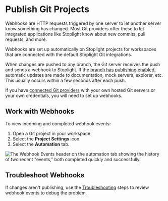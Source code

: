 # Publish Git Projects

Webhooks are HTTP requests triggered by one server to let another server know something has changed. Most Git providers offer these to let integrated applications like Stoplight know about new commits, pull requests, and more.

Webhooks are set up automatically on Stoplight projects for workspaces that are connected with the default Stoplight Git integrations. 

When changes are pushed to any branch, the Git server receives the push and sends a webhook to Stoplight. If the [branch has publishing enabled](../2.-workspaces/h.branch-management.md), automatic updates are made to documentation, mock servers, explorer, etc. This usually occurs within a few seconds after each push.

If you have [connected Git providers](../2.-workspaces/configure-git/a.configuring-git.md) with your own hosted Git servers or your own credentials, you will need to set up webhooks.

## Work with Webhooks

To view incoming and completed webhook events:

1. Open a Git project in your workspace. 
2. Select the **Project Settings** icon. 
3. Select the **Automation** tab. 

![The Webhook Events header on the automation tab showing the history of two recent "events," both completed quickly and successfully.](../assets/images/webhook-events.png)

## Troubleshoot Webhooks

If changes aren't publishing, use the [Troubleshooting](../2.-workspaces/configure-git/f-troubleshoot-git.md) steps to review webhook events to debug the problem. 